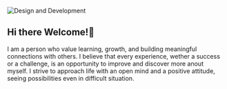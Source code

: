 ![Design and Development](https://www.facebook.com/Thirdems)

## Hi there Welcome!👋

I am a person who value learning, growth, and building meaningful connections with others. I believe that every experience, wether a success or a challenge, is an opportunity to improve and discover more anout myself. I strive to approach life with an open mind and a positive attitude, seeing possibilities even in difficult situation.

